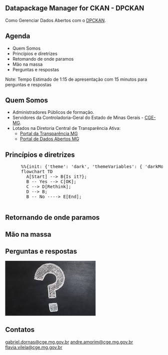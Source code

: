 ## Datapackage Manager for CKAN - DPCKAN

Como Gerenciar Dados Abertos com o [DPCKAN](https://pypi.org/project/dpckan/).



## Agenda

- Quem Somos
- Princípios e diretrizes
- Retomando de onde paramos
- Mão na massa
- Perguntas e respostas

Note:
Tempo Estimado de 1:15 de apresentação com 15 minutos para perguntas e respostas



## Quem Somos

- Administradores Públicos de formação.
- Servidores da Controladoria-Geral do Estado de Minas Gerais - [CGE-MG](https://cge.mg.gov.br/). 
- Lotados na Diretoria Central de Transparência Ativa:
	- [Portal da Transparência MG](https://www.transparencia.mg.gov.br/)
	- [Portal de Dados Abertos MG](https://dados.mg.gov.br/)



## Princípios e diretrizes
<div class="mermaid">
	<pre>
	  %%{init: {'theme': 'dark', 'themeVariables': { 'darkMode': true }}}%%
	  flowchart TD
	    A[Start] --> B{Is it?};
	    B -- Yes --> C[OK];
	    C --> D[Rethink];
	    D --> B;
	    B -- No ----> E[End];
	</pre>
</div>



## Retornando de onde paramos






## Mão na massa



## Perguntas e respostas

![question_mark](assets/question_mark.jpg)



## Contatos

gabriel.dornas@cge.mg.gov.br
andre.amorim@cge.mg.gov.br
flavia.vilela@cge.mg.gov.br